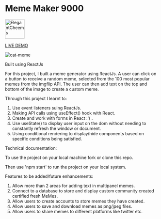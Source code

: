 # Meme Maker 9000

<a href="https://emoji.gg/emoji/8096-elegantcheems"><img src="https://cdn3.emoji.gg/emojis/8096-elegantcheems.png" width="64px" height="64px" alt="ElegantCheems"></a>

<a href="https://dustydogcodex.github.io/Meme-Maker-9000/"> LIVE DEMO </a>

![cat-meme](https://tenor.com/view/james-franco-unsure-meaning-the-gif-20392074.gif)


Built using ReactJs

For this project, I built a meme generator using ReactJs. A user can click on a button to receive a random meme, selected from the 100 most popular memes from the imgflip API. The user can then add text on the top and bottom of the image to create a custom meme. 

Through this project I learnt to:

1. Use event listeners suing ReactJs.
2. Making API calls using useEffect() hook with React.
3. Create and work with forms in React :'( .
4. Use useState() to display user input on the dom without needing to constantly refresh the window or document.
5. Using conditional rendering to display/hide components based on specific conditions being satisfied.

Technical documentation:

To use the project on your local machine fork or clone this repo.

Then use 'npm start' to run the project on your local system.

Features to be added/future enhancements:

1. Allow more than 2 areas for adding text in multipanel memes.
2. Connect to a database to store and display custom community created certified fresh MeMes.
3. Allow users to create accounts to store memes they have created.
4. Allow users to save and download memes as png/jpeg files.
5. Allow users to share memes to different platforms like twitter etc.
